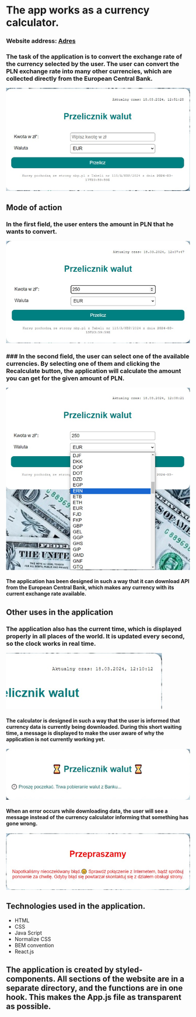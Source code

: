 # The app works as a currency calculator.
  ### Website address: [Adres](https://t-samborski.github.io/currency-converter)
### The task of the application is to convert the exchange rate of the currency selected by the user. The user can convert the PLN exchange rate into many other currencies, which are collected directly from the European Central Bank.
![Widok aplikacji](/image/calculator.jpg)
## Mode of action
### In the first field, the user enters the amount in PLN that he wants to convert.
![Podanie kwoty](/image/amount.jpg)
### ### In the second field, the user can select one of the available currencies. By selecting one of them and clicking the Recalculate button, the application will calculate the amount you can get for the given amount of PLN.
![Wybór waluty](/image/currencz.jpg)

#### The application has been designed in such a way that it can download API from the European Central Bank, which makes any currency with its current exchange rate available.
## Other uses in the application
### The application also has the current time, which is displayed properly in all places of the world. It is updated every second, so the clock works in real time.
![Zegar](/image/time.jpg)

#### The calculator is designed in such a way that the user is informed that currency data is currently being downloaded. During this short waiting time, a message is displayed to make the user aware of why the application is not currently working yet.
![Loading](/image/Loading.jpg)
#### When an error occurs while downloading data, the user will see a message instead of the currency calculator informing that something has gone wrong.
![Error](/image/error.jpg)
## Technologies used in the application.
- HTML
- CSS
- Java Script
- Normalize CSS
- BEM convention
- React.js
## The application is created by styled-components. All sections of the website are in a separate directory, and the functions are in one hook. This makes the App.js file as transparent as possible.
